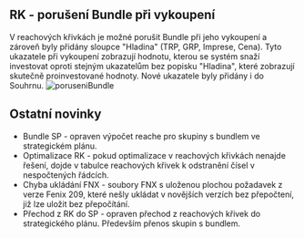 ﻿---
categories: [fenix]
layout: fenix
---
## RK - porušení Bundle při vykoupení
V reachových křivkách je možné porušit Bundle při jeho vykoupení a zároveň byly přidány sloupce "Hladina" (TRP, GRP, Imprese, Cena).
Tyto ukazatele při vykoupení zobrazují hodnotu, kterou se systém snaží investovat oproti stejným ukazatelům bez popisku "Hladina", které zobrazují skutečně proinvestované hodnoty. 
Nové ukazatele byly přidány i do Souhrnu.
![poruseniBundle]({{site.url}}/data/vykoupeno3.jpg)


## Ostatní novinky
<ul><li> Bundle SP - opraven výpočet reache pro skupiny s bundlem ve strategickém plánu.</li>
<li> Optimalizace RK - pokud optimalizace v reachových křivkách nenajde řešení, dojde v tabulce reachových křivek k odstranění čísel v nespočtených řádcích.</li>
<li> Chyba ukládání FNX - soubory FNX s uloženou plochou požadavek z verze Fenix 209, které nešly ukládat v novějších verzích bez přepočtení, již lze uložit bez přepočítání.</li>
<li> Přechod z RK do SP - opraven přechod z reachových křivek do strategického plánu. Především přenos skupin s bundlem.</li></ul>
